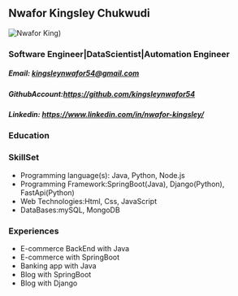 <!-- ### YOU ARE WELCOME TO KINGSLEY NWAFOR's HUB

![Kingsley Nwafor](https://res.cloudinary.com/dje0eeous/image/upload/v1635425119/King_dbr9nt.jpg)


**kingsleynwafor54/kingsleynwafor54** is a ✨ _special_ ✨ repository because its `README.md` (this file) appears on your GitHub profile.

Here are some ideas to get you started:

- 🔭 I’m currently working on ...
- 🌱 I’m currently learning ...
- 👯 I’m looking to collaborate on ...
- 🤔 I’m looking for help with ...
- 💬 Ask me about ...
- 📫 How to reach me: ...
- 😄 Pronouns: ...
- ⚡ Fun fact: ... -->


## Nwafor Kingsley Chukwudi
![Nwafor King](https://res.cloudinary.com/dje0eeous/image/upload/v1635425119/King_dbr9nt.jpg))&nbsp;&nbsp;&nbsp;&nbsp;
### Software Engineer|DataScientist|Automation Engineer
##### Email: kingsleynwafor54@gmail.com
##### GithubAccount:https://github.com/kingsleynwafor54
##### Linkedin: https://www.linkedin.com/in/nwafor-kingsley/
 ### Education
<!-- - Federal University Otuoke,Bayelsa State,Nigeria- FirstClass Honours (Bsc Physics) -->
### SkillSet
- Programming language(s): Java, Python, Node.js
- Programming Framework:SpringBoot(Java), Django(Python), FastApi(Python)
- Web Technologies:Html, Css, JavaScript
- DataBases:mySQL, MongoDB
### Experiences
- E-commerce BackEnd with Java
- E-commerce with SpringBoot
- Banking app with Java
- Blog with SpringBoot
- Blog with Django





